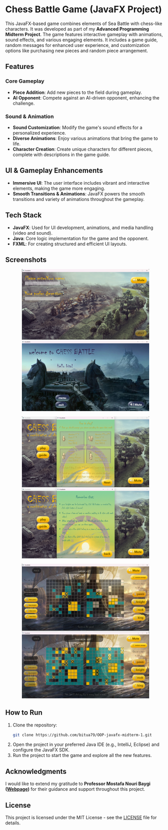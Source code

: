 
# Chess Battle Game (JavaFX Project)

This JavaFX-based game combines elements of Sea Battle with chess-like characters. It was developed as part of my **Advanced Programming Midterm Project**. The game features interactive gameplay with animations, sound effects, and various engaging elements. It includes a game guide, random messages for enhanced user experience, and customization options like purchasing new pieces and random piece arrangement.

## Features
### Core Gameplay
- **Piece Addition**: Add new pieces to the field during gameplay.
- **AI Opponent**: Compete against an AI-driven opponent, enhancing the challenge.

### Sound & Animation
- **Sound Customization**: Modify the game's sound effects for a personalized experience.
- **Diverse Animations**: Enjoy various animations that bring the game to life.
- **Character Creation**: Create unique characters for different pieces, complete with descriptions in the game guide.

## UI & Gameplay Enhancements
- **Immersive UI**: The user interface includes vibrant and interactive elements, making the game more engaging.
- **Smooth Transitions & Animations**: JavaFX powers the smooth transitions and variety of animations throughout the gameplay.

## Tech Stack
- **JavaFX**: Used for UI development, animations, and media handling (video and sound).
- **Java**: Core logic implementation for the game and the opponent.
- **FXML**: For creating structured and efficient UI layouts.

## Screenshots
<p align="center">
   <img src="screenshots/menu.png" alt="Menu Screenshot" width="400"/>
   <img src="screenshots/welcome.png" alt="Welcome Screenshot" width="400"/>
</p>

<p align="center">
   <img src="screenshots/guide1.png" alt="Guide1 Screenshot" width="400"/>
   <img src="screenshots/guide2.png" alt="Guide2 Screenshot" width="400"/>
</p>

<p align="center">
   <img src="screenshots/game1.png" alt="Guide1 Screenshot" width="400"/>
   <img src="screenshots/game2.png" alt="Guide2 Screenshot" width="400"/>
</p>

## How to Run
1. Clone the repository:
   ```bash
   git clone https://github.com/bitua79/OOP-javafx-midterm-1.git
   ```
2. Open the project in your preferred Java IDE (e.g., IntelliJ, Eclipse) and configure the JavaFX SDK.
3. Run the project to start the game and explore all the new features.

## Acknowledgments
I would like to extend my gratitude to **Professor Mostafa Nouri Baygi ([Webpage](http://prof.um.ac.ir/nouribaygi))** for their guidance and support throughout this project.

## License
This project is licensed under the MIT License - see the [LICENSE](LICENSE) file for details.
